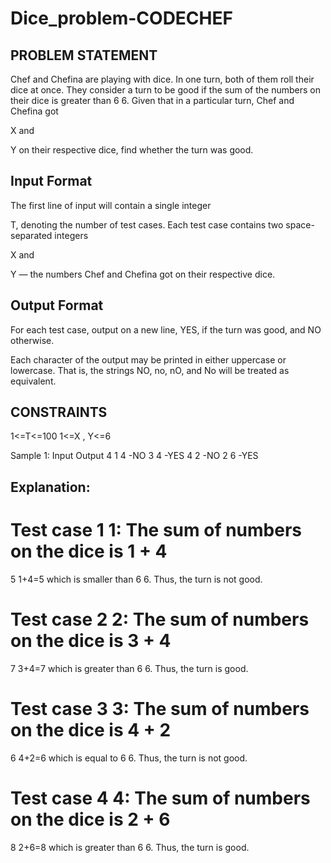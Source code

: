 # Dice_problem-CODECHEF
## PROBLEM STATEMENT
Chef and Chefina are playing with dice. In one turn, both of them roll their dice at once.
They consider a turn to be good if the sum of the numbers on their dice is greater than 
6
6.
Given that in a particular turn, Chef and Chefina got 

X and 

Y on their respective dice, find whether the turn was good.

## Input Format
The first line of input will contain a single integer 

T, denoting the number of test cases.
Each test case contains two space-separated integers 

X and 

Y — the numbers Chef and Chefina got on their respective dice.
 ## Output Format
For each test case, output on a new line, YES, if the turn was good, and NO otherwise.

Each character of the output may be printed in either uppercase or lowercase. That is, the strings NO, no, nO, and No will be treated as equivalent.

## CONSTRAINTS
 1<=T<=100
 1<=X , Y<=6

Sample 1:
Input
Output
4
1 4      -NO
3 4      -YES
4 2      -NO
2 6      -YES

## Explanation:
Test case 
1
1: The sum of numbers on the dice is 
1
+
4
=
5
1+4=5 which is smaller than 
6
6. Thus, the turn is not good.

Test case 
2
2: The sum of numbers on the dice is 
3
+
4
=
7
3+4=7 which is greater than 
6
6. Thus, the turn is good.

Test case 
3
3: The sum of numbers on the dice is 
4
+
2
=
6
4+2=6 which is equal to 
6
6. Thus, the turn is not good.

Test case 
4
4: The sum of numbers on the dice is 
2
+
6
=
8
2+6=8 which is greater than 
6
6. Thus, the turn is good.
